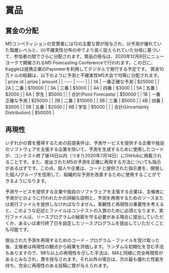 # 賞品
## 賞金の分配
M5コンペティションの受賞者には12の主要な賞が授与され、(i)予測が優れていた階層レベルと、(ii)不確実性分布の中でより良く捉えられていた分母に基づいて、参加者の間でさらに分配されます。賞品の授与は、2020年12月8日にニューヨークで開催されるM5 Forecasting Conferenceで行われます。この日に、Kaggleは提携企業のPayoneerを利用してデジタルで発行する予定です。
賞金10万ドルの総額は、以下のように予測と不確実性M5大会で均等に分配されます。
| prize id | prize | amount |
| ---- | ---- | |
|  1A  | 一番正確な予測 | $25000 |
|  2A  | 二番 | $10000 |
|  3A  | 三番 | $5000 |
|  4A  | 四番 | $3000 |
|  5A  | 五番 | $2000 |
|  6A  | 学生 | $5000 |
|      | 合計(Point Forecasts)  | $50000 |
|  1B  | 一番正確な予測 | $25000 |
|  2B  | 二番 | $10000 |
|  3B  | 三番 | $5000 |
|  4B  | 四番 | $3000 |
|  5B  | 五番 | $2000 |
|  6B  | 学生 | $5000 |
|      | 合計(Uncertainty Distribution)  | $50000 |
## 再現性
いずれかの賞を獲得するための前提条件は、予測サービスを提供する企業や独自のソフトウェアを主張する企業を除いて、予測を生成するために使用したコードが、コンテスト終了後14日以内（つまり2020年7月14日）にGitHubに掲載されることです。また、提出されたM5の予測を正確に再現する方法についても指示があるはずです。この点、個人や企業は、コードと提供された指示書を、開発した個人/グループを信用して、組織的な予測を改善するために使用することができるようになります。<br>

予測サービスを提供する企業や独自のソフトウェアを主張する企業は、主催者に予測がどのように行われたかの詳細な説明と、予測を再現するためのソースまたは実行ファイルを提供しなければなりません。客観性と再現性の重要性を考えると、このような記述とファイルはコンテストの入賞のために必須となります。実行ファイルは、ソースプログラムの秘密を守る必要がある場合に提出していただくか、あるいは実行終了日を設定したソースプログラムを提出していただくことも可能です。<br>

提出された予測を再現するためのコード・プログラム・ファイルを受け取った後、主催者は再現性の観点から結果を評価します。ランダムな初期化を含む手法もありますので、98%以上の再現性を示した手法は、M4と同様に完全再現性があるとみなされ、賞を授与されます。それ以外の場合は、次の最も優れた性能を持ち、完全に再現性のある投稿に賞が与えられます。<br>
